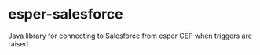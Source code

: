 esper-salesforce
================

Java library for connecting to Salesforce from esper CEP when triggers are raised
